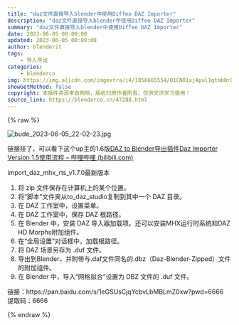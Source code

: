 ```yaml
---
title: "daz文件直接导入blender中使用Diffeo DAZ Importer"
description: "daz文件直接导入blender中使用Diffeo DAZ Importer"
summary: "daz文件直接导入blender中使用Diffeo DAZ Importer"
date: 2023-06-05 00:00:00
updated: 2023-06-05 00:00:00
author: blenderit
tags: 
    - 导入导出
categories:
    - blenderco
img: https://img.alicdn.com/imgextra/i4/1856665554/O1CN01xjApul1qtmb0rXg74_!!1856665554.jpg
showGetMethod: false
copyright: 本插件资源来自网络，版权归原作者所有，仅供交流学习使用！
source_link: https://blenderco.cn/47288.html
---
```


{% raw %}
<p><img src="https://img.alicdn.com/imgextra/i4/1856665554/O1CN01xjApul1qtmb0rXg74_!!1856665554.jpg" alt="bude_2023-06-05_22-02-23.jpg"></p><p>链接挂了，可以看下这个up主的1.6版<a href="https://www.bilibili.com/read/cv12478022/">DAZ to Blender导出插件Daz Importer Version 1.5使用流程 – 哔哩哔哩 (bilibili.com)</a></p><p>import_daz_mhx_rts_v1.7.0最新版本</p><ol>
<li>将 zip 文件保存在计算机上的某个位置。</li>
<li>将“脚本”文件夹从to_daz_studio复制到其中一个 DAZ 目录。</li>
<li>在 DAZ 工作室中，设置菜单。</li>
<li>在 DAZ 工作室中，保存 DAZ 根路径。</li>
<li>在 Blender 中，安装 DAZ 导入器加载项。还可以安装MHX运行时系统和DAZ HD Morphs附加组件。</li>
<li>在“全局设置”对话框中，加载根路径。</li>
<li>将 DAZ 场景另存为 .duf 文件。</li>
<li>导出到Blender，并附带与.daf文件同名的.dbz（Daz-Blender-Zipped）文件的附加组件。</li>
<li>在 Blender 中，导入“网格拟合”设置为 DBZ 文件的 .duf 文件。</li>
</ol><p>链接：https://pan.baidu.com/s/1eGSUsCjqYcbvLbMBLmZ0xw?pwd=6666<br>
提取码：6666</p>
<div style="display: none">blenderco</div>
{% endraw %}